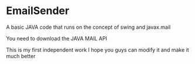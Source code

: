 # EmailSender
A basic JAVA code that runs on the concept of swing and javax.mail 



You need to download the JAVA MAIL API 


This is my first independent work I hope you guys can modify it and make it much better
